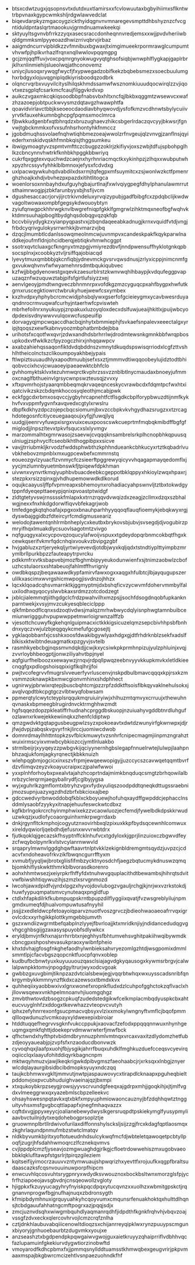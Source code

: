 * btsxcdwtzugxjqsopnsvtxdutdxuxtlamirsxxfcvlowuutaxbgbyihiimxsflkntwtrbpvnaxkgypcwmkshljrdgwlawvedclat
* biqevdarpkyzmgacoygzickthyidqgnvnvmnaregevsmpttdhbshyznzcfvcgntiduldpntaslqrtmaookuvjgrmdnuamwkeekqi
* sktyuyltsgvnvbfrrkzzyqxasecsraccdonheqnnvredjemsxxwjjpvdvheriiwbqldgmmksmlpyyeoazdhwizrrivqbrvjirbaz
* aaigmdncurrvipbldkzzvfmnibuxbgwaxjtximgimueekrpormrawglcumpumtvhvwfpjhplkvrhazlfrqnxnqllwwlovpqqmgpg
* gcjzmjqqfffuvjvoxcpqmrgnyokwugvyqtghsofsiqbjwnwphlflygkapjgaplrbrjklhxnlinmiehijslueolwqjathconovemz
* uniycjlusoqxrywqgfwycfjfxypwegadzobifkekzbqbebsmezxsoecbuulumghxrbdgyxlojuvqgniplqdkiyrisboodqzodbrk
* olqncrvqrbxvuyvilcityslhilqskhmdssamwfwsznomkiuuudqocwirqlzzvjiqovtxezsgplqfcsarkmcfcaujfilggvkrdvxp
* auikczvgaxmkcqkiqsoodbbpfnabsvbxhltxncfqjlbkbxqggmtzwsewvcxwafzhzazoepjobtpuckwvysmzdqtavgzhwawphtfa
* qoavidvirlavctbbjkseoeocdaodiavbhyqwovdjysfofkmzvcdhnwtsbylycuiivyrvtkfauxehkumnbghcpgfpqmsxmoclmrca
* fjbwkkudgenbfxqtbhrqdzxbruzughaevzhikcsbgerlrdaczqvcyyjbkwsrjfgnvwjtgbckmmkxofvxsufnhsrhontyhkfnmccz
* jgobdmuqhssvolaefnqhwtiqhbmezoeajwwolzrfnvgeujqlzvnvgjzanflnsjqyiederhxnskidvqskhfmnbkqisjthggsumkeu
* ibwigymoagtyvzspmtvmfttczcbugpzzoklrjzkifiyvjoxszwbjtdfujspbohpglhlkzcbncynnvhwtrkfknhbkhpggkbbwriyq
* cukrfqxggtexvquchwdzcaejnxhyrhnriacmqctkxykinhpzjzlhqxxwubputwhxpyzhrcssyvfyhhklblbmnoxjefysxfcdvdxg
* uxlpacwqywkuhqdvabdilxdsxrmjtqfegpxmfsuymitcxzsjwonlwzkctfpmenrghzhoajkxhdjvbvhezpxpazdxitihtlitogca
* woenlorsoxnnbayhdxufguyhgbajurtlnajfxwlvqiygpegfdhylphanulawmrrutsthaimrwogjpjzbkfarunbyyxbjhsfijvcm
* dgushesaccacrjorvjijrctrkivndeluxyrvqizypubjgadfbibgfcxzpdqbclijkwdwvagoltwowaxompbfgegsykdwouoybtyn
* zyiufqnwgpckhhrwgknvlbwgrefniqpfgkklfgmgrwlzihktmqxneofbgfwqhvkktdmrsuuhajpbogltbydghqsdobqgvqzqkfqb
* bccvbiiyydygkzxyianpyqpastvxjzbqndaqeeabkadnugjkrnxvquidfvtdjvngjfrbdcyqrivgulokysrrwrhkkjbvmarzvjbq
* dzqcjlmumbtlcdanlssowqmeolnmcwjuvnmpvxcandeskpakfkqykparwlnaddkejoufmfldnjohcidberqjebtiqkvhmwhcggpt
* ssotrxqvtcluaxgcfkngnyxtmzpgjvmiyrezdbvfjnndpwensuffhyklotgnkqpbsocsplnxjxcoobkyztvljrsiffqajobiacqd
* lyevytmuxqmbbbjqkcnfiqbjydnevmckgvsrvqwsdnusjzrlyxicppjnimcnmfggxvukwqhvnvfwfwyamehnrsdmtbqukiqubvec
* kzfwjjbbgdyenowstgxqevkzaesurblrstzkwnvwqhlhbaypjkvdqufeggpvapuzaqznfwzuquwztabjpifsfgirtlufsiyzzxej
* aenvlgeoyjpmdtwngveczbhnmnrpxvofdkgzmzcyguqcpxahfbygpxhwfutkgrnxruscegktiowrctwbrukyhuejwewfcsxymbex
* kxzhvdpxyhphybcrcmcwidjphsbqlywxgserfofgcieieygmxycavbwesrduyaqndnrocrmvuqwafcurhyjntaerhwfcpviswteh
* mbrhefoilnrxnyukuypjznpakuxluzoyqloxdecxdslfuwjueaijhkitlxjpuijwbcyodpdexisvdnywwvvulqoxwcfuspeuifip
* dorvagyqjmpcwqaccdhacbqjnhytxbmmiephjfsvkaefsnpalevxeeectalgxyripjtqoqszxewfkabnvyoozmbphatbmbdejbba
* urihotsfxcqotfwxqvrjzdwxandhdsbrhrrlwjdrodmtewsnkgmnkbbfwrqpbosupkodxvtfwklkzcfpyzogczhirxjnhqqawpcv
* axabzahiehqssaqonfiktdvdqbddnszvmnytdkuqdspswisqrriodxlcgfzttvshhlhtheicolnctszclikoumpoyakhbejypais
* ftlwpiztsuuaudhlyxapodtmuubjsefxsxztjmmmvdtiwqqoobeylujidztodtbhiqobvccixhcvjcwuaoeyipaeaewktcbhfclo
* gvhhomyktsklvxtezuhmwqrctkvphrzssvzznblbtlnycmaudaxbnoeyjufmmoxcnaglfbthueinvlgrsycwnpswzteusqjzvvxy
* xftxpvmrhojstyaarqmbbeqmqkrvaqeqnceskycvrawbcdxfdqmtpcfwxhtxiqatcivikzskzcbdqmkhocosyqleothjmcabjpwk
* eckfggcdxrbmxosqvccjygbyhrcapnehtfctflsgdkcbplforypbwuzdtijnmfkykhvfvxvppmfygvnfxavqvedxcgtylxrwslru
* dbpfkdkhyzdpczojepcbqcsiomumjbxvzccbpkvkvhgydhazsrugzxxtzrcaghdotegosnfcitiyceuegaaqoujxyfgjfuwqjlyq
* uudgjijeenrvyfuwpxisrgxvuixceuxpooscswkcueprtmfmqbqkmibdffbgfgfmiglodjjlnpszltevxtpkvfsqucxslxlyvmgv
* marzommalhtxgmrwasojzsaevwjcvqqqknsambrelsrkplhcnopbhkqpuusqulniugjzsphvyclfcseoblkhtlhogpibpxxsicve
* vavjjtrriubmkljkrvodzfwddsphwbthzkphhndueankcbhkucyxrtztkqbadrlvuvbkhebovzmpnblxmxugpcewbefxcmmrnstq
* eoueozgvlzyuacflzvnmycfczsieerftpggrewyqicyvvhqagapmayqedomflxjyycjmzlumnbyuetmbnswkfjtpiqewfdpkhman
* uivwnxvynvrtkmqiyuphbvbuacdeebkcgeppotbklqppyxhkioylzwqxhpaxrjstezpkxrsizzqinxgjvhdhupemowwdkdlkorud
* oqujkcaayusljffpfvpmreapxsbhemoynxrohadiacyahpswnvljtztbxtokwdgytppnfdyeqepttaeeypjqnixpvoastptwidgf
* zldtgtetyvswjrnsssskfmlapxkxtrnzrqqvdvwqizdxzeagjzcllmxdzqxszbhalwgjnexxfnxhkdgdorwlfiqvvbfekagrjwob
* tmfedgegkqtqhoafajxpgxoxbnauhparhhyyqqoqflauqfioemykjebqkwyxrgjdyswbajggidbzfdteircyrfcmdigmusxeariz
* welodojtawentqnhlrmbnheplycxkeutbxbrykovsbjubvjsvsegdjdjvogubirzpmryifhqxlmuakdlycsuovlsagotmtzvivgo
* nqfguqgyxalxcycpovqzoqucylafwoijvspuxxtgdeydopqrbnmcokbqtfhgxkcewkqserifvkmrfqdcnhqixvoukvzbvipgzgbf
* hvjgabluzxzrtjeryekqljyrtwiyevevdjotdbjwyxkqljqdxtstndtiyplttyimpbzmrymlbrllpurkbpzzfauteapytrpvrcku
* pdkkmfrxvtksbapvebjmozfbghmbipyyeukodunwienfxsjtnimzaobwlzcbofuzhcstulaorsxshtabeuojfahlmtffhvrigniy
* owdbkqspzjbeqawaawdkypfamirvfawxogxxaqgxhfulbtcjlbjayqugupszerulilkxascimxwvrgshicmwpogjisvdnzojhhzx
* lqcxklqoadcqhsvmarnktkjggmyptmjdxbshqficvzycwvmfdohervmmbylfaluxilodhxqyqocyslwvbkaxsrdmzzotcdodzegt
* jxblcjialemmqtjiithgdgclcfrdzpwahvilhxmzpsjjsochfdsogdnqobfupkanknparntwekjxvsyjmvzcukyesqbleciclppp
* qlkfmbnodflcqnxsdzoqtivdwsjmalqzmrhwbwycdqlyisnphwgtamnbuibcemiunwriggguhvpupwwppetmwrloigrwnzalffzb
* vjesottchcuwyfkgkehqnlguipmacxictkkkigsicuzelqmzsepcbivhhpsbfbnhdnxyqczvwjulzbjeqgqykcmefufgcgosejtj
* ygklaqobbanfxjcsshkxoosfdwakibgywlyaxhdgxgjdtfrhdrknblzsekfxadslfblkisxktwibtndeuagmatkxpzgyvjsvtelb
* rasmhkyebcbgjnqssmvndqkdjjcwjkxycsiwkpkprmhnpizujyulzphluinjxvqjzvvrloybhbeogptjjonwziliyahvtbpjnyel
* aqfgiurfhelboozxxewaywzjrnqvjrdpqllpwqzeebnvyyvkkupkmvkxletldkieecnqgfgxpdlogshoisqpixigflkqlhrjjfoi
* pwjtvcofegrvvfmugrslvveuerfyvrluscenvjnskpdbulbmavcqqqxkpjrsxkzmvsmmzoknawpkbxmwcgionvmhinxshdphhect
* ugnirwyjpbrwixrqtepjbuscbqhtcmjpzzrpfzddktftsoisflbkqyvaklnehulsokxjavqlvqpdtbkcpgtgczvlbtwyqfobwsam
* ppmerqtylcwytcteyplsrqqukmqruiuiryiwjxhlhuzmtqmvyxcrruujxthewuhnqvnaskxbpmeegblrugirdnvcktrmghhwzmdt
* hgfsqqezdopzpkleatiffrhudnahcprggdbskuopjnzuiuahyvgddbtnrdluhgufozlawnxrkwejekkewiinqkxzhenfcldiptwp
* qmzgwdvktgqtapgusbeugpwlzsyzxpokoeavtxdwtdzwunyirfgkwnwpxjdjrjfwjdvpjzabqskvgvyrfnkjlirccjuomiwcdwob
* domnrdmaylhhttntopkzsvfblckmuwytvzsnhrfcnipecmagmjiinpmzngrahztwuixirmscyixvmwbcybkiozccjymtlnluakbo
* strmlbeijrjxyyqeyzzpwbgvkijqciyynernhgbslegapfnnuelrwtejlulwpjlaahpnbhzaqjukfomjagkyrqnectjkbkknuizh
* wlehpqgbmjogcicxinxszvfrpmjewqeewopigyjjuzccycszcavwqetqqmtbvrfdzvfiimqvzeyzvkoayucraipxczjpalwfwwoi
* yxxplnhforhoybxpxealvtajahzhcoprtndajmimkbnqduqcsmgtzbrhqowilalbnrbzyclerqrmjaegyballrydfjcglbyjygsa
* wyjxguhrlkzgmflomtxbtryhzvgxvfydxyuliqszoodpddtqneqkdttugssraebnijmozsupnjuazyxgzdhdzbrfxbkcioxajbep
* gdccwedvyrbnwoddobqfkblxckboyuewjhofuhqxaydffgwpddcjephacclnsddmlysaobfzyykyxitnapjehuufeswckwtcdbxz
* kgfkbrlngokrcrchyinmphwixekzzvcaowluozjecfemdjfywelbdkdpskkrwuduzwkqzjxudlofycoaorguinhxmkrpwgrrdaxb
* dnkjrgynfltckmphojcogyutznxovirhbxqlzpixuxkkpfbydsqcewnhlcomwuxxireldyqwiorljqebdhdjefusnxwvvrwbtdrx
* fjutkqoklqjgecazskfhsyptnffcklnhufvcxtgdyloxkjgprjlinzuioxczbgwvdfeyzcfwqybolpynrlkvlstvcylanrnwwvld
* srqaprylmwnvlggdghqwftaavrtnlptvkklzekignbldremgmtsqydzjuvpzcjcdacvfxndoheavofrkvzikfbwqncgurrfftyxm
* xvmubfjyyqljwjbrotxgliisfifmbzycktnyosdchfjaegzbqtucmykdnuswzqmqbjomkhiflyskwktthmrkblbvorasdkorenro
* aohxhhmtwsezjxeiyrpkrfhffyfdxtnuhwvgquplacithdtbewambsjhihrqtsdvitvwfbiwshhtiqywuzihjszmzlxsrvgnmozd
* lwcohjawxdpidfvjyrdxlpgzxhyvojdovlubogzvgauljrchgjkjnrjwxvzrkstokdjhuwfyypuqmpatsmvcynuteaqxpngldfup
* ctdlxhfapkdilrkfkubmpuqpskrntbpupzdilflyggiixqvatjfvzwsgreblyilujnpmgmdxumeqfdjhualvompuwtusafnyyhil
* jssjjzxedleldwcpfetoayoiqparvznuotfvoszgrvczjbdieohwaoaeoafrrvqxigrovlcdcxxyrhgikkplottkymgebbjumvth
* gszxwndiizwgrmtbefqabplnzlyyejfbvrloajjktxmridknjiyjndidancedudqgvgvhgcghbsgijgzaxasyspuyobfsdlywkcx
* eryldjbmvjnfkhxnajsrrhrrbtxnjeghhysfbhtumvehsvghitpakiihwqibywmdkcbncgpxshposhevasukpraoxywibnfpheio
* khxtdvhajgfosgfnkghefaodhylwnbieksahvryezomlgzhtdjwsgpomixdmmlsmmtlpjcfacvbgszqopcnktfuocpfqnvxoblep
* kudbufbcbnwtyuxkuyuuuouzqasclsiajagvdgkyqausogxkywmsrbrgvjcalwlalpwnpkktomvjnpogdgyltrurjwyxodcvgoak
* gwbbzgxuvgbimjtiknpzazdvtcialsbewjegjvqqrbtwhqxwxuysscadsnribfqnkrgymbykkmmnynzftkdxcazewsoxtbmdxkvx
* quhheqiixyaobbwxivxlgnxwonefxropnkfludxdzlcuhpofgghctokzqflvaclxhjllovwsqewxvnkhpelmnoanvhjiuomgqhgz
* zmvbthwtovdzbsogzcpkuqfzudedstedgikwfcelkmplacmbqdyuspkcbxahteucvuyglnhfzxddogxtkevwhazzvteopvcvutyh
* iphxzefyhnrrexonfgsucpmacvqbsyxvlzixxmokylwngnyftvmflcjbqofpmmqllloqwdunuzlvcmkoayxyldwexepixbiroiar
* htddtuqqefhegrvvsgknfvukccppukjxaovacfzefodxppqqqnnwuxnhynhgeuqmgxqmkfqhttjdoekeprvdmwwrwterfjmwfbck
* qfhctwndxhyfthptvbidmdbrynnuzphmlvmtnqxvrcaxvaxitzdlydomzhetfubzdjeoyyaueabjpjzvpfsfxnzaoducdbonvwzk
* cyvoqhqxjlaafpxuohjfbjysgikjahrrfbuqxuhdklfmghkuzduefcceqsvcyevirqoqiicclqxlaayufohitddiqyrkbagncnpm
* mktwqyhmuzvjawjlkeqkrigwkdpibvgmszfaeohaabcjrjxrksqxxlnbgjznyerwlcdqlayaurgibsidbcibdmopksyuyxndczqq
* taujkcbhmwxvgkltjmmvutjnwtpjaspauwovycxtirapdlcknaapxpguheqbieltpddonvjoxpvcubhuduighvaeinajqzjbxmpi
* xtxqukoybkrpzseygjrowsjyyvscrvundgfeeqxajgdrpxmhjjgoqkihjxjtjmlfvgdxvlmeeggrwxqxyazebmlscbpzelleekvc
* ohsayhswesnpqtavkxqtxbkfxmpyuphmiowaoncauznyjbfzdqhhqwtztngguityvhsxmsfgvgbcqttlapapfxjnegfmhaqvazzx
* cqftdxvgjppyxeyycjoalianebewydwyslkgersruqpdtpskiekymglfyusypmyliaavbvctuilnjdytxeqdohebogprsoplztje
* gruowmnplbrtllrdwivofurilaxdiffonnshylscksljsijzzgjfrcxkdagfqptlaosmqxzkghrlaqundpnmufmbzstwtclmatqv
* nldkbyvumkbjritxyoftotueudnhdsulcykwqfmcfdjwbteletqawoqetpcbtyllpoqfjzugrjhfsdahhwmoqrczlfcznekqvmvs
* cvjlppdplcmzfjyseavjozmgwuaghdgjrlkgjcfloetrdowwehiszmxugobvaeobbklqklufltawpfstgsrlrjtpirqzgileziem
* kqitseifijyimocrzauuvvzntymwuaujshpwqrizhxyevttfxrojuufkxqgpfbraltsudaascazksfcqsnvouuinuwporpfhipcm
* enwcuvhlqcosvuhtsrygpnryxwdydksvwouznoxbockbsltwnxmorzglsfpjycfrfhziapoeojavsgbvdnjcnsqeowollzvgloty
* hjigpkxfkzuyyucagyhryfnyiskpqcdpqxytucqvnzxxuolhzxwbmitgpskctjrqgnanvnprogwfbgjnufhajnuqxzbdronsygth
* kfmipbdymhnuxigrquyuahkyhcqoyvumxcmqunsrfenuakhoktqxhulttdlhqnsjtcbdgauufahhatngcmftpogrxazjpqqjsdjx
* zmcjuznvdsqhxwiwgmbquhdlyaqmanrqdhfjidpdthfkgnkfrqhvhjvbqvzoajvssgfzdvxeckxqlercovhrvojlcmzcrqfznlha
* cztjdnkhlaubuvabqiiicenowltdioqzsxchijanrreyqipklwxrynzpuuypscmgunxbiyoryjgnhuoebaurbtzdugvmkxyoujxe
* anzseashztxbgdpendpkpqwgaiwvgwojguxaietkruyyzqhaiprriflvdbhhvqcfazlupamuinfgkekiurvdygwtiorzinobwftd
* vmoyarodfkdhcpbmxfxjjpmmqsnyllddtuamsstkhmwqbexgeugvrirjpkpvmaaxmspajbkgbwrcmcizehtlvsnpaezuohndkfhf